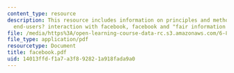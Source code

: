 ```yaml
---
content_type: resource
description: This resource includes information on principles and methods of research,
  end-users? interaction with facebook, facebook and "fair information practices".
file: /media/https%3A/open-learning-course-data-rc.s3.amazonaws.com/6-805-ethics-and-the-law-on-the-electronic-frontier-fall-2005/14013ffdf1a7a3f892821a918fada9a0_facebook.pdf
file_type: application/pdf
resourcetype: Document
title: facebook.pdf
uid: 14013ffd-f1a7-a3f8-9282-1a918fada9a0
---
```

